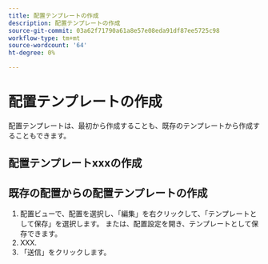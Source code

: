 ```yaml
---
title: 配置テンプレートの作成
description: 配置テンプレートの作成
source-git-commit: 03a62f71790a61a8e57e08eda91df87ee5725c98
workflow-type: tm+mt
source-wordcount: '64'
ht-degree: 0%

---
```



# 配置テンプレートの作成

配置テンプレートは、最初から作成することも、既存のテンプレートから作成することもできます。

## 配置テンプレートxxxの作成

## 既存の配置からの配置テンプレートの作成

1. 配置ビューで、配置を選択し、「編集」を右クリックして、「テンプレートとして保存」を選択します。  または、配置設定を開き、テンプレートとして保存できます。
1. XXX.
1. 「送信」をクリックします。
